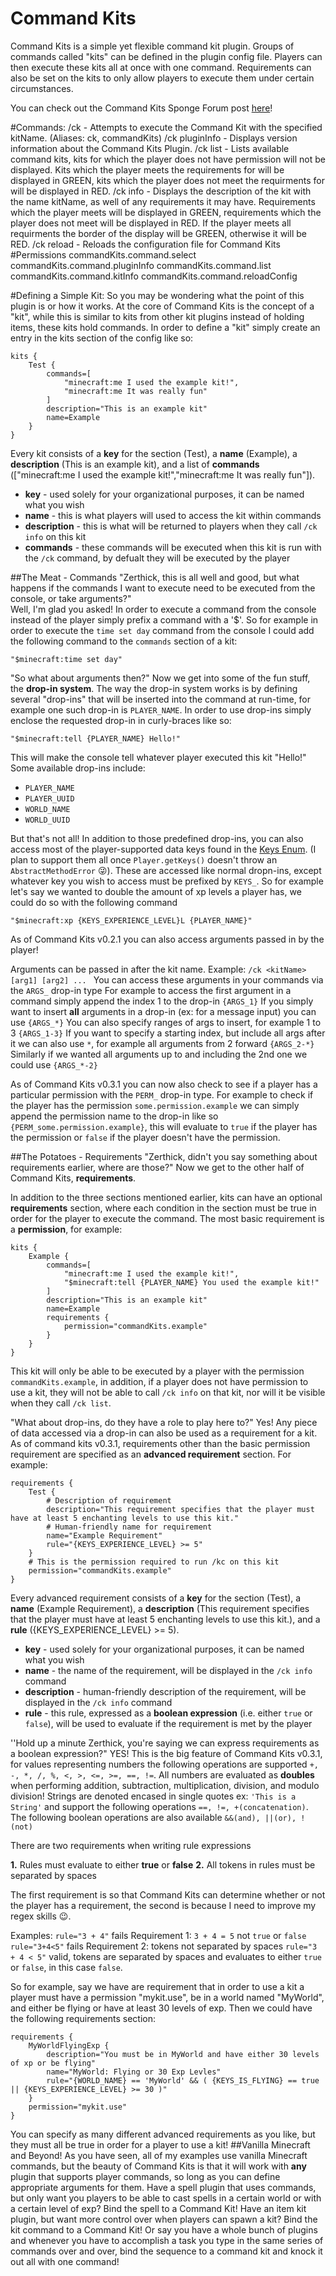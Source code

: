 # Command Kits
Command Kits is a simple yet flexible command kit plugin. Groups of commands called "kits" can be defined in the plugin config file. Players can then execute these kits all at once with one command. Requirements can also be set on the kits to only allow players to execute them under certain circumstances.

You can check out the Command Kits Sponge Forum post [here](https://forums.spongepowered.org/t/wip-graveyards-v0-1-0-pre-defined-spawnpoints-for-players/9575 "Command Kits Forum Post")!

#Commands:
    /ck <kitName> - Attempts to execute the Command Kit with the specified kitName. (Aliases: ck, commandKits)
    /ck pluginInfo - Displays version information about the Command Kits Plugin.
    /ck list - Lists available command kits, kits for which the player does not have permission will not be displayed.  Kits which the player meets the requirements for will be displayed in GREEN, kits which the player does not meet the requirments for will be displayed in RED.
    /ck info <kitName> - Displays the description of the kit with the name kitName, as well of any requirements it may have.  Requirements which the player meets will be displayed in GREEN, requirements which the player does not meet will be displayed in RED.  If the player meets all requirments the border of the display will be GREEN, otherwise it will be RED.
    /ck reload - Reloads the configuration file for Command Kits
#Permissions
    commandKits.command.select
    commandKits.command.pluginInfo
    commandKits.command.list
    commandKits.command.kitInfo
    commandKits.command.reloadConfig

#Defining a Simple Kit:
So you may be wondering what the point of this plugin is or how it works.  At the core of Command Kits is the concept of a "kit", while this is similar to kits from other kit plugins instead of holding items, these kits hold commands.  In order to define a "kit" simply create an entry in the kits section of the config like so:

    kits {
        Test {
            commands=[
                "minecraft:me I used the example kit!",
                "minecraft:me It was really fun"
            ]
            description="This is an example kit"
            name=Example
        }
    }
Every kit consists of a **key** for the section (Test), a **name** (Example), a **description** (This is an example kit), and a list of **commands** (["minecraft:me I used the example kit!","minecraft:me It was really fun"]). 

  - **key** - used solely for your organizational purposes, it can be named what you wish
  - **name** - this is what players will used to access the kit within commands
  - **description** - this is what will be returned to players when they call ```/ck info``` on this kit
  - **commands** - these commands will be executed when this kit is run with the ```/ck``` command, by defualt they will be executed by the player

##The Meat - Commands
"Zerthick, this is all well and good, but what happens if the commands I want to execute need to be executed from the console, or take arguments?"  
Well, I'm glad you asked!  In order to execute a command from the console instead of the player simply prefix a command with a '$'.  So for example in order to execute the ```time set day``` command from the console I could add the following command to the ```commands``` section of a kit:

`"$minecraft:time set day"`

"So what about arguments then?"
Now we get into some of the fun stuff, the **drop-in system**.  The way the drop-in system works is by defining several "drop-ins" that will be inserted into the command at run-time, for example one such drop-in is ```PLAYER_NAME```.  In order to use drop-ins simply enclose the requested drop-in in curly-braces like so:

```"$minecraft:tell {PLAYER_NAME} Hello!"```

This will make the console tell whatever player executed this kit "Hello!" Some available drop-ins include:

- ```PLAYER_NAME```
- ```PLAYER_UUID```
- ```WORLD_NAME```
- ```WORLD_UUID```

But that's not all!  In addition to those predefined drop-ins, you can also access most of the player-supported data keys found in the [Keys Enum](https://jd.spongepowered.org/org/spongepowered/api/data/key/Keys.html).  (I plan to support them all once ```Player.getKeys()``` doesn't throw an ```AbstractMethodError``` :stuck_out_tongue_winking_eye:).  These are accessed like normal dropn-ins, except whatever key you wish to access must be prefixed by ```KEYS_```.  So for example let's say we wanted to double the amount of xp levels a player has, we could do so with the following command

```"$minecraft:xp {KEYS_EXPERIENCE_LEVEL}L {PLAYER_NAME}"```

As of Command Kits v0.2.1 you can also access arguments passed in by the player!

Arguments can be passed in after the kit name. Example: ```/ck <kitName> [arg1] [arg2] ... ```
You can access these arguments in your commands via the ```ARGS_``` drop-in type
For example to access the first argument in  a command simply append the index 1 to the drop-in ```{ARGS_1}```
If you simply want to insert **all** arguments in a drop-in (ex: for a message input) you can use ```{ARGS_*}```
You can also specify ranges of args to insert, for example 1 to 3 ```{ARGS_1-3}```
If you want to specify a starting index, but include all args after it we can also use ```*```, for example all arguments from 2 forward ```{ARGS_2-*}```
Similarly if we wanted all arguments up to and including the 2nd one we could use ```{ARGS_*-2}```

As of Command Kits v0.3.1 you can now also check to see if a player has a particular permission with the ```PERM_``` drop-in type.  For example to check if the player has the permission ```some.permission.example``` we can simply append the permission name to the drop-in like so ```{PERM_some.permission.example}```, this will evaluate to ```true``` if the player has the permission or ```false``` if the player doesn't have the permission.

##The Potatoes - Requirements
"Zerthick, didn't you say something about requirements earlier, where are those?"
Now we get to the other half of Command Kits, **requirements**.

In addition to the three sections mentioned earlier, kits can have an optional **requirements** section, where each condition in the section must be true in order for the player to execute the command.  The most basic requirement is a **permission**, for example:

    kits {
        Example {
            commands=[
                "minecraft:me I used the example kit!",
                "$minecraft:tell {PLAYER_NAME} You used the example kit!"
            ]
            description="This is an example kit"
            name=Example
            requirements {
                permission="commandKits.example"
            }
        }
    }

This kit will only be able to be executed by a player with the permission ```commandKits.example```, in addition, if a player does not have permission to use a kit, they will not be able to call ```/ck info``` on that kit, nor will it be visible when they call ```/ck list```.

"What about drop-ins, do they have a role to play here to?" 
Yes!  Any piece of data accessed via a drop-in can also be used as a requirement for a kit. As of command kits v0.3.1, requirements other than the basic permission requirement are specified as an **advanced requirement** section. 
For example:

    requirements {
        Test {
            # Description of requirement
            description="This requirement specifies that the player must have at least 5 enchanting levels to use this kit."
            # Human-friendly name for requirement
            name="Example Requirement"
            rule="{KEYS_EXPERIENCE_LEVEL} >= 5"
        }
        # This is the permission required to run /kc on this kit
        permission="commandKits.example"
    }

Every advanced requirement consists of a **key** for the section (Test), a **name** (Example Requirement), a **description** (This requirement specifies that the player must have at least 5 enchanting levels to use this kit.), and a **rule** ({KEYS_EXPERIENCE_LEVEL} >= 5). 

- **key** - used solely for your organizational purposes, it can be named what you wish
- **name** - the name of the requirement, will be displayed in the ```/ck info``` command
- **description** - human-friendly description of the requirement, will be displayed in the ```/ck info``` command
- **rule** - this rule, expressed as a **boolean expression** (i.e. either ```true``` or ```false```), will be used to evaluate if the requirement is met by the player

''Hold up a minute Zerthick, you're saying we can express requirements as a boolean expression?"
YES!  This is the big feature of Command Kits v0.3.1, for values representing numbers the following operations are supported ```+, -, *, /, %, <, >, <=, >=, ==, !=```.  All numbers are evaluated as **doubles** when performing addition, subtraction, multiplication, division, and modulo division!  Strings are denoted encased in single quotes ex: ``` 'This is a String' ``` and support the following operations ```==, !=, +(concatenation)```.  The following boolean operations are also available ```&&(and), ||(or), !(not)```

There are two requirements when writing rule expressions

**1.** Rules must evaluate to either **true** or **false**
**2.** All tokens in rules must be separated by spaces

The first requirement is so that Command Kits can determine whether or not the player has a requirement, the second is because I need to improve my regex skills :wink:.

Examples:
```rule="3 + 4"``` fails Requirement 1: ```3 + 4 = 5``` not ```true``` or ```false```
```rule="3+4<5"``` fails Requirement 2: tokens not separated by spaces
```rule="3 + 4 < 5"``` valid, tokens are separated by spaces and evaluates to either ```true``` or ```false```, in this case ```false```.  

So for example, say we have are requirement that in order to use a kit a player must have a permission "mykit.use", be in a world named "MyWorld", and either be flying or have at least 30 levels of exp. Then we could have the following requirements section:

    requirements {
        MyWorldFlyingExp {
            description="You must be in MyWorld and have either 30 levels of xp or be flying"
            name="MyWorld: Flying or 30 Exp Levles"
            rule="{WORLD_NAME} == 'MyWorld' && ( {KEYS_IS_FLYING} == true || {KEYS_EXPERIENCE_LEVEL} >= 30 )"
        }
        permission="mykit.use"
    }


You can specify as many different advanced requirements as you like, but they must all be true in order for a player to use a kit!
##Vanilla Minecraft and Beyond!
As you have seen, all of my examples use vanilla Minecraft commands, but the beauty of Command Kits is that it will work with **any** plugin that supports player commands, so long as you can define appropriate arguments for them.   Have a spell plugin that uses commands, but only want you players to be able to cast spells in a certain world or with a certain level of exp?  Bind the spell to a Command Kit!  Have an item kit plugin, but want more control over when players can spawn a kit?  Bind the kit command to a Command Kit!  Or say you have a whole bunch of plugins and whenever you have to accomplish a task you type in the same series of commands over and over, bind the sequence to a command kit and knock it out all with one command!
